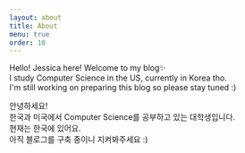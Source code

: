 ```yaml
---
layout: about
title: About
menu: true
order: 10
---
```


Hello! Jessica here!
Welcome to my blog✨    
I study Computer Science in the US, currently in Korea tho.  
I'm still working on preparing this blog 
so please stay tuned :)

안녕하세요!  
한국과 미국에서 Computer Science를 공부하고 있는 대학생입니다.  
현재는 한국에 있어요.  
아직 블로그를 구축 중이니 지켜봐주세요 :)


